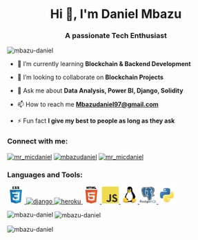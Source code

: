 <h1 align="center">Hi 👋, I'm Daniel Mbazu</h1>
<h3 align="center">A passionate Tech Enthusiast</h3>

<p align="left"> <img src="https://komarev.com/ghpvc/?username=mbazu-daniel&label=Profile%20views&color=0e75b6&style=flat" alt="mbazu-daniel" /> </p>

- 🌱 I’m currently learning **Blockchain & Backend Development**

- 👯 I’m looking to collaborate on **Blockchain Projects**

- 💬 Ask me about **Data Analysis, Power BI, Django, Solidity**

- 📫 How to reach me **Mbazudaniel97@gmail.com**

- ⚡ Fun fact **I give my best to people as long as they ask**

<h3 align="left">Connect with me:</h3>
<p align="left">
<a href="https://twitter.com/mr_micdaniel" target="blank"><img align="center" src="https://raw.githubusercontent.com/rahuldkjain/github-profile-readme-generator/master/src/images/icons/Social/twitter.svg" alt="mr_micdaniel" height="30" width="40" /></a>
<a href="https://linkedin.com/in/mbazudaniel" target="blank"><img align="center" src="https://raw.githubusercontent.com/rahuldkjain/github-profile-readme-generator/master/src/images/icons/Social/linked-in-alt.svg" alt="mbazudaniel" height="30" width="40" /></a>
<a href="https://instagram.com/mr_micdaniel" target="blank"><img align="center" src="https://raw.githubusercontent.com/rahuldkjain/github-profile-readme-generator/master/src/images/icons/Social/instagram.svg" alt="mr_micdaniel" height="30" width="40" /></a>
</p>

<h3 align="left">Languages and Tools:</h3>
<p align="left"> <a href="https://www.w3schools.com/css/" target="_blank" rel="noreferrer"> <img src="https://raw.githubusercontent.com/devicons/devicon/master/icons/css3/css3-original-wordmark.svg" alt="css3" width="40" height="40"/> </a> <a href="https://www.djangoproject.com/" target="_blank" rel="noreferrer"> <img src="https://cdn.worldvectorlogo.com/logos/django.svg" alt="django" width="40" height="40"/> </a> <a href="https://heroku.com" target="_blank" rel="noreferrer"> <img src="https://www.vectorlogo.zone/logos/heroku/heroku-icon.svg" alt="heroku" width="40" height="40"/> </a> <a href="https://www.w3.org/html/" target="_blank" rel="noreferrer"> <img src="https://raw.githubusercontent.com/devicons/devicon/master/icons/html5/html5-original-wordmark.svg" alt="html5" width="40" height="40"/> </a> <a href="https://developer.mozilla.org/en-US/docs/Web/JavaScript" target="_blank" rel="noreferrer"> <img src="https://raw.githubusercontent.com/devicons/devicon/master/icons/javascript/javascript-original.svg" alt="javascript" width="40" height="40"/> </a> <a href="https://www.linux.org/" target="_blank" rel="noreferrer"> <img src="https://raw.githubusercontent.com/devicons/devicon/master/icons/linux/linux-original.svg" alt="linux" width="40" height="40"/> </a> <a href="https://www.postgresql.org" target="_blank" rel="noreferrer"> <img src="https://raw.githubusercontent.com/devicons/devicon/master/icons/postgresql/postgresql-original-wordmark.svg" alt="postgresql" width="40" height="40"/> </a> <a href="https://www.python.org" target="_blank" rel="noreferrer"> <img src="https://raw.githubusercontent.com/devicons/devicon/master/icons/python/python-original.svg" alt="python" width="40" height="40"/> </a> </p>

<p><img align="left" src="https://github-readme-stats.vercel.app/api/top-langs?username=mbazu-daniel&show_icons=true&locale=en&layout=compact" alt="mbazu-daniel" /></p>

<p>&nbsp;<img align="center" src="https://github-readme-stats.vercel.app/api?username=mbazu-daniel&show_icons=true&locale=en" alt="mbazu-daniel" /></p>

<p><img align="center" src="https://github-readme-streak-stats.herokuapp.com/?user=mbazu-daniel&" alt="mbazu-daniel" /></p>

